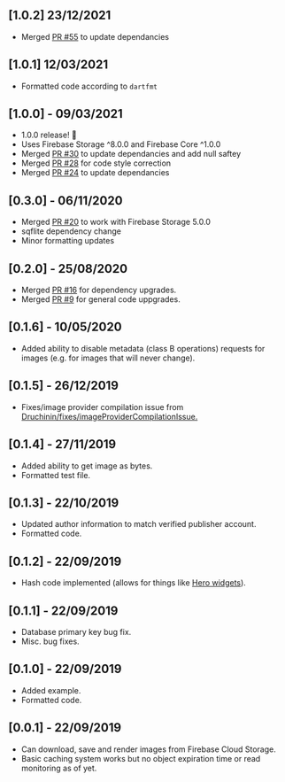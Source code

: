 ## [1.0.2] 23/12/2021

- Merged [PR #55](https://github.com/mattreid1/firebase_image/pull/55) to update dependancies

## [1.0.1] 12/03/2021

- Formatted code according to `dartfmt`

## [1.0.0] - 09/03/2021

- 1.0.0 release! 🥳
- Uses Firebase Storage ^8.0.0 and Firebase Core ^1.0.0
- Merged [PR #30](https://github.com/mattreid1/firebase_image/pull/30) to update dependancies and add null saftey
- Merged [PR #28](https://github.com/mattreid1/firebase_image/pull/28) for code style correction
- Merged [PR #24](https://github.com/mattreid1/firebase_image/pull/24) to update dependancies

## [0.3.0] - 06/11/2020

- Merged [PR #20](https://github.com/mattreid1/firebase_image/pull/20) to work with Firebase Storage 5.0.0
- sqflite dependency change
- Minor formatting updates

## [0.2.0] - 25/08/2020

- Merged [PR #16](https://github.com/mattreid1/firebase_image/pull/16) for dependency upgrades.
- Merged [PR #9](https://github.com/mattreid1/firebase_image/pull/9) for general code uppgrades.

## [0.1.6] - 10/05/2020

- Added ability to disable metadata (class B operations) requests for images (e.g. for images that will never change).

## [0.1.5] - 26/12/2019

- Fixes/image provider compilation issue from [Druchinin/fixes/imageProviderCompilationIssue.](https://github.com/mattreid1/firebase_image/pull/3)

## [0.1.4] - 27/11/2019

- Added ability to get image as bytes.
- Formatted test file.

## [0.1.3] - 22/10/2019

- Updated author information to match verified publisher account.
- Formatted code.

## [0.1.2] - 22/09/2019

- Hash code implemented (allows for things like [Hero widgets](https://flutter.dev/docs/development/ui/animations/hero-animations)).

## [0.1.1] - 22/09/2019

- Database primary key bug fix.
- Misc. bug fixes.

## [0.1.0] - 22/09/2019

- Added example.
- Formatted code.

## [0.0.1] - 22/09/2019

- Can download, save and render images from Firebase Cloud Storage.
- Basic caching system works but no object expiration time or read monitoring as of yet.
